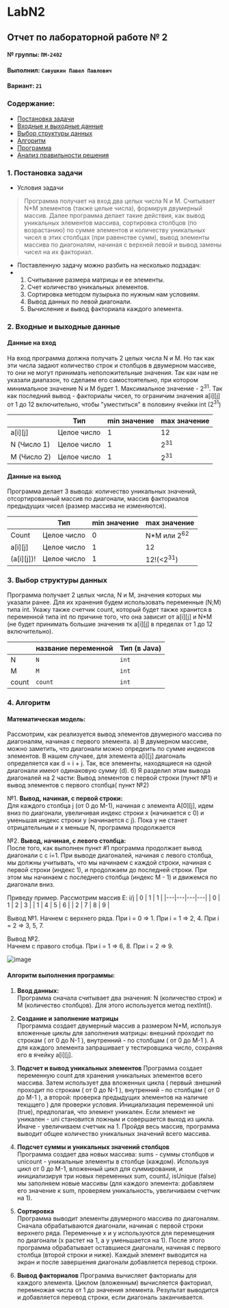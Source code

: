 # LabN2
## Отчет по лабораторной работе № 2

#### № группы: `ПМ-2402`

#### Выполнил: `Савушкин Павел Павлович`

#### Вариант: `21`

### Cодержание:

- [Постановка задачи](#1-постановка-задачи)
- [Входные и выходные данные](#2-входные-и-выходные-данные)
- [Выбор структуры данных](#3-выбор-структуры-данных)
- [Алгоритм](#4-алгоритм)
- [Программа](#5-программа)
- [Анализ правильности решения](#5-анализ-правильности-решения)

### 1. Постановка задачи

- Условия задачи

> Программа получает на вход два целых числа N и M. Считывает N*M элементов (также целые числа), формируя двумерный массив. Далее программа делает такие действия, как вывод уникальных элементов массива, сортировка столбцов (по возрастанию) по сумме элементов и количеству уникальных чисел в этих столбцах (при равенстве сумм), вывод элементы массива по диагоналям, начиная с верхней левой и вывод замены чисел на их факториал.
  

- Поставленную задачу можно разбить на несколько подзадач:
-   1. Считывание размера матрицы и ее элементы.
    2. Счет количество уникальных элементов.
    3. Сортировка методом пузырька по нужным нам условиям.
    4. Вывод данных по левой диагонали.
    5. Вычисление и вывод факториала каждого элемента.

### 2. Входные и выходные данные

#### Данные на вход

На вход программа должна получать 2 целых числа N и M. Но так как эти числа задают количество строк и столбцов в двумерном массиве, то они не могут принимать неположительные значения. Так как нам не указали диапазон, то сделаем его самостоятельно, при котором минимальное значение N и M будет 1. Максимальное значение - 2<sup>31</sup>. Так как последний вывод - факториалы чисел, то ограничим значения a[i][j] от 1 до 12 включительно, чтобы "уместиться" в половину ячейки int (2<sup>31</sup>)

|             | Тип                | min значение    | max значение   |
|-------------|--------------------|-----------------|----------------|
| a[i][j]     | Целое число        |        1        |       12       |
| N (Число 1) | Целое число        |        1        | 2<sup>31</sup> |
| M (Число 2) | Целое число        |        1        | 2<sup>31</sup> |

#### Данные на выход

Программа делает 3 вывода: количество уникальных значений, отсортированный массив по диагонали, массив факториалов предыдущих чисел (размер массива не изменяются).

|          | Тип                | min значение  |      max значение    |
|----------|--------------------|---------------|----------------------|
| Count    | Целое число        |       0       |N*M или 2<sup>62</sup>|
| a[i][j]  | Целое число        |       1       |          12          |
|(a[i][j])!| Целое число        |       1       | 12!(<2<sup>31</sup>) |
### 3. Выбор структуры данных

Программа получает 2 целых числа, N и M, значения которых мы указали ранее. Для их хранения будем использовать переменные (N;M) типа int. Укажу также счетчик count, который будет также хранится в переменной типа int по причине того, что она зависит от a[i][j] и N*M (не будет принимать большие значения тк a[i][j] в пределах от 1 до 12 включительно).

|             | название переменной | Тип (в Java) | 
|-------------|---------------------|--------------|
| N           | `N`                 | `int`        |
| M           | `M`                 | `int`        | 
| count       | `count`             | `int`        |


### 4. Алгоритм

#### Математическая модель:
  Рассмотрим, как реализуется вывод элементов двумерного массива по диагоналям, начиная с первого элемента.
  а) В двумерном массиве, можно заметить, что диагонали можно опредеить по сумме индексов элементов. В нашем случаее, для элемента a[i][j] диагональ определяется как d = i + j. Так, все элементы, находящиеся на одной диагонали имеют одинаковую сумму (d).
  б) Я разделил этам вывода диагоналей на 2 части: Вывод элементов с первой строки (пункт №1) и вывод элементов с первого столбца( пункт №2)

№1. **Вывод, начиная, с первой строки:**  
  Для каждого столбца j (от 0 до M-1), начиная с элемента A[0][j], идем вниз по диагонали, увеличивая индекс строки x (начинается с 0) и уменьшая индекс строки y (начинается с j). Пока y не станет отрицательным и x меньше N, программа продолжается
  
№2. **Вывод, начиная, с левого столбца:**    
  После того, как выполнен пункт #1 программа продолжает вывод диагонали с с i=1. При выводе диагоналей, начиная с левого столбца, мы должны учитывать, что мы начинаем с каждой строки, начиная с первой строки (индекс 1), и продолжаем до последней строки. При этом мы начинаем с последнего столбца (индекс M - 1) и движемся по диагонали вниз.

  Приведу пример.
Рассмотрим массив E:
  i/j | 0 | 1 | 1 |
  |---|---|---|---|
  | 0 | 1 | 2 | 3 |
  | 1 | 4 | 5 | 6 |
  | 2 | 7 | 8 | 9 |

Вывод №1.
Начнем с верхнего ряда.
При i = 0 => 1.
При i = 1 => 2, 4.
При i = 2 => 3, 5, 7.

Вывод №2.                        
Начнем с правого стобца.
При i = 1 => 6, 8.
При i = 2 => 9.

![image](https://github.com/user-attachments/assets/b88a1f43-2c0e-4beb-8265-077cdb8cf90b)
                        

#### Алгоритм выполнения программы:

1. **Ввод данных:**  
   Программа сначала считывает два значения: N (количество строк) и M (количество столбцов). Для этого используется метод nextInt().

2. **Создание и заполнение матрицы**  
   Программа создает двумерный массив a размером N*M, используя вложенные циклы для заполнения матрицы: внешний проходит по строкам ( от 0 до N-1 ), внутренний - по столбцам ( от 0 до M-1 ). А для каждого элемента запрашивает у тестировщика число, сохраняя его в ячейку a[i][j].
                                                      
3. **Подсчет и вывод уникальных элементов**
   Программа создает переменную count для хранения уникальных элементов всего массива. Затем использует два вложенных цикла ( первый :внешний проходит по строкам ( от 0 до N-1 ), внутренний - по столбцам ( от 0 до M-1 ), а второй: проверка предыдущих элементов на наличие текцщего ) для проверки условия. Инициализация переменной uni (true), предполагая, что элемент уникален. Если элемент не уникален - uni становится ложным и совершается выход из цикла. Иначе - увеличиваем счетчик на 1. Пройдя весь массив, программа выводит общее количество уникальных значений всего массива.

4. **Подсчет суммы и уникальных значений столбцов**      
   Программа создает два новых массива: sums - суммы столбцов и unicount - уникальные элементы в столбце (каждом). Используя цикл от 0 до M-1, вложенный цикл для суммирования, и инициализируя три новых переменных sum, countJ, isUnique (false) мы заполняем новые массивы (для каждого элемента: добавляем его значение к sum, проверяем уникальность, увеличиваем счетчик на 1).         

5. **Сортировка**    
   Программа выводит элементы двумерного массива по диагоналям. Сначала обрабатываются диагонали, начиная с первой строки верхнего ряда. Переменные x и y используются для перемещения по диагонали (x растет на 1, а y уменьшается на 1). После этого программа обрабатывает оставшиеся диагонали, начиная с первого столбца (второй строки и ниже). Каждый элемент выводится на экран и после завершения диагонали добавляется перевод строки.                                                 
6. **Вывод факториалов**
   Программа вычисляет факториалы для каждого элемента. Циклом (вложенным) вычисляется факториал, перемножая числа от 1 до значения элемента. Результат выводится и добавляется перевод строки, если диагональ заканчивается.

